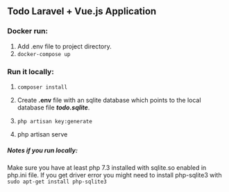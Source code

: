 ## Todo Laravel + Vue.js Application
### Docker run:
1. Add .env file to project directory.
2. `docker-compose up`

### Run it locally:
1. `composer install`

2. Create **.env** file with an sqlite database
which points to the local database file _**todo.sqlite**_.
   
3. `php artisan key:generate`

4. php artisan serve

##### Notes if you run locally: 
Make sure you have at least php 7.3 installed with
sqlite.so enabled in php.ini file. If you get driver error you might need to install php-sqlite3 with
`sudo apt-get install php-sqlite3`
